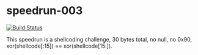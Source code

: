 # speedrun-003

[![Build Status](https://travis-ci.com/o-o-overflow/dc2019q-speedrun-003.svg?token=6XM5nywRvLrMFwxAsXj3&branch=master)](https://travis-ci.com/o-o-overflow/dc2019q-speedrun-003)

This speedrun is a shellcoding challenge, 30 bytes total, no null, no 0x90, xor(shellcode[:15]) == xor(shellcode[15:]).


 
